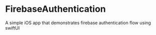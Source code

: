# FirebaseAuthentication
A simple iOS app that demonstrates firebase authentication flow using swiftUI
